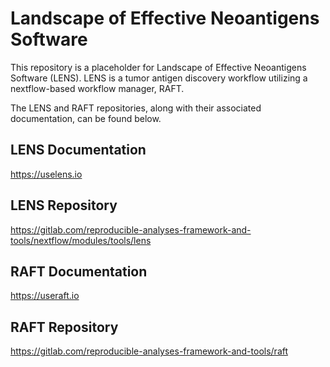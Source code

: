 # Landscape of Effective Neoantigens Software

This repository is a placeholder for Landscape of Effective Neoantigens
Software (LENS). LENS is a tumor antigen discovery workflow utilizing a
nextflow-based workflow manager, RAFT.

The LENS and RAFT repositories, along with their associated documentation, can be
found below.

## LENS Documentation
https://uselens.io

## LENS Repository
https://gitlab.com/reproducible-analyses-framework-and-tools/nextflow/modules/tools/lens

## RAFT Documentation
https://useraft.io

## RAFT Repository
https://gitlab.com/reproducible-analyses-framework-and-tools/raft
